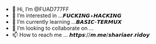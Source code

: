 - 👋 Hi, I’m @FUAD777FF
- 👀 I’m interested in ...𝙁𝙐𝘾𝙆𝙄𝙉𝙂+𝙃𝘼𝘾𝙆𝙄𝙉𝙂
- 🌱 I’m currently learning ...𝘽𝘼𝙎𝙄𝘾-𝙏𝙀𝙍𝙈𝙐𝙓
- 💞️ I’m looking to collaborate on ...
- 📫 How to reach me ...
𝙝𝙩𝙩𝙥𝙨://𝙢.𝙢𝙚/𝙨𝙝𝙖𝙧𝙞𝙖𝙚𝙧.𝙧𝙞𝙙𝙤𝙮
<!---
FUAD777FF/FUAD777FF is a ✨ special ✨ repository because its `README.md` (this file) appears on your GitHub profile.
You can click the Preview link to take a look at your changes.
--->
